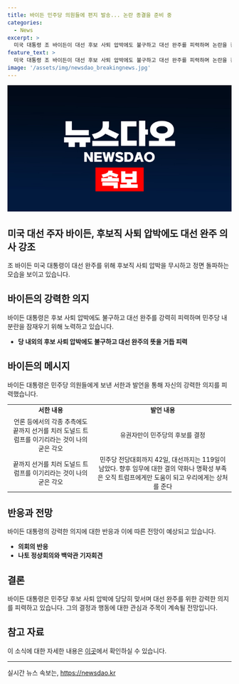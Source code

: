 ```yaml
---
title: 바이든 민주당 의원들에 편지 발송... 논란 종결을 준비 중
categories:
  - News
excerpt: >
  미국 대통령 조 바이든이 대선 후보 사퇴 압박에도 불구하고 대선 완주를 피력하며 논란을 잠재우고 있다. 바이든은 민주당 의원들에게 서한을 보내고 후보직 사퇴를 요구하는 논의를 중단할 것을 촉구하며 민주당 내 분란을 잠재우기 위해 노력하고 있다. 그는 또한 민주당 전당대회까지 42일, 대선까지는 119일이 남았다며 대선 레이스를 강행한다고 밝혔고, 이로써 유권자만이 후보를 결정한다고 강조했다. 이에 더해 나토 정상회의와 백악관 기자회견에 참석하며 또 다른 시험에 나설 전망이다.
feature_text: >
  미국 대통령 조 바이든이 대선 후보 사퇴 압박에도 불구하고 대선 완주를 피력하며 논란을 잠재우고 있다. 바이든은 민주당 의원들에게 서한을 보내고 후보직 사퇴를 요구하는 논의를 중단할 것을 촉구하며 민주당 내 분란을 잠재우기 위해 노력하고 있다. 그는 또한 민주당 전당대회까지 42일, 대선까지는 119일이 남았다며 대선 레이스를 강행한다고 밝혔고, 이로써 유권자만이 후보를 결정한다고 강조했다. 이에 더해 나토 정상회의와 백악관 기자회견에 참석하며 또 다른 시험에 나설 전망이다.
image: '/assets/img/newsdao_breakingnews.jpg'
---
```


<p><img src="/assets/img/newsdao_breakingnews.jpg" alt="bookingtag 속보" /></p>

<h2>미국 대선 주자 바이든, 후보직 사퇴 압박에도 대선 완주 의사 강조</h2>

<p data-ke-size="size16">조 바이든 미국 대통령이 대선 완주를 위해 후보직 사퇴 압박을 무시하고 정면 돌파하는 모습을 보이고 있습니다.</p>

<h2 data-ke-size="size26">바이든의 강력한 의지</h2>

<p data-ke-size="size16">바이든 대통령은 후보 사퇴 압박에도 불구하고 대선 완주를 강력히 피력하며 민주당 내 분란을 잠재우기 위해 노력하고 있습니다.</p>

<ul>
    <li><b>당 내외의 후보 사퇴 압박에도 불구하고 대선 완주의 뜻을 거듭 피력</b></li>
</ul>

<h2 data-ke-size="size26">바이든의 메시지</h2>

<p data-ke-size="size16">바이든 대통령은 민주당 의원들에게 보낸 서한과 발언을 통해 자신의 강력한 의지를 피력했습니다.</p>

<table>
    <tr>
        <td style="text-align: center; height: 17px;"><b>서한 내용</b></td>
        <td style="text-align: center; height: 17px;"><b>발언 내용</b></td>
    </tr>
    <tr>
        <td style="text-align: center; height: 17px;">언론 등에서의 각종 추측에도 끝까지 선거를 치러 도널드 트럼프를 이기리라는 것이 나의 굳은 각오</td>
        <td style="text-align: center; height: 17px;">유권자만이 민주당의 후보를 결정</td>
    </tr>
    <tr>
        <td style="text-align: center; height: 17px;">끝까지 선거를 치러 도널드 트럼프를 이기리라는 것이 나의 굳은 각오</td>
        <td style="text-align: center; height: 17px;">민주당 전당대회까지 42일, 대선까지는 119일이 남았다. 향후 임무에 대한 결의 약화나 명확성 부족은 오직 트럼프에게만 도움이 되고 우리에게는 상처를 준다</td>
    </tr>
</table>

<h2 data-ke-size="size26">반응과 전망</h2>

<p data-ke-size="size16">바이든 대통령의 강력한 의지에 대한 반응과 이에 따른 전망이 예상되고 있습니다.</p>

<ul>
    <li><b>의회의 반응</b></li>
    <li><b>나토 정상회의와 백악관 기자회견</b></li>
</ul>

<h2 data-ke-size="size26">결론</h2>

<p data-ke-size="size16">바이든 대통령은 민주당 후보 사퇴 압박에 당당히 맞서며 대선 완주를 위한 강력한 의지를 피력하고 있습니다. 그의 결정과 행동에 대한 관심과 주목이 계속될 전망입니다.</p>

<h2 data-ke-size="size26">참고 자료</h2>

<p data-ke-size="size16">이 소식에 대한 자세한 내용은 <a href="https://www.edaily.co.kr/news/read?newsId=01174646625898752&mediaCodeNo=257" target="_blank" rel="nofollow">이곳</a>에서 확인하실 수 있습니다.</p>

<hr>
실시간 뉴스 속보는, <a href="https://newsdao.kr" rel="dofollow">https://newsdao.kr</a>


